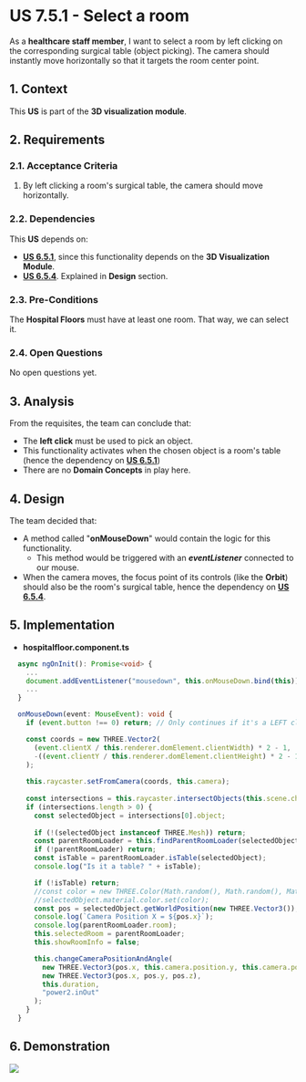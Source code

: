 # US 7.5.1 - Select a room

As a **healthcare staff member**, I want to select a room by left clicking on the corresponding surgical table (object picking). The camera should instantly move horizontally so that it targets the room center point.

## 1. Context

This **US** is part of the **3D visualization module**.

## 2. Requirements

### 2.1. Acceptance Criteria

1. By left clicking a room's surgical table, the camera should move horizontally.

### 2.2. Dependencies

This **US** depends on:
* [**US 6.5.1**](../../sprint-b/6-5-1/readme.md), since this functionality depends on the **3D Visualization Module**.
* [**US 6.5.4**](../../sprint-b/6-5-4/readme.md). Explained in **Design** section.

### 2.3. Pre-Conditions

The **Hospital Floors** must have at least one room. That way, we can select it.

### 2.4. Open Questions

No open questions yet.

## 3. Analysis

From the requisites, the team can conclude that:
* The **left click** must be used to pick an object.
* This functionality activates when the chosen object is a room's table (hence the dependency on [**US 6.5.1**](../../sprint-b/6-5-1/readme.md))
* There are no **Domain Concepts** in play here.

## 4. Design

The team decided that:
* A method called "**onMouseDown**" would contain the logic for this functionality.
    * This method would be triggered with an ***eventListener*** connected to our mouse.
* When the camera moves, the focus point of its controls (like the **Orbit**) should also be the room's surgical table, hence the dependency on [**US 6.5.4**](../../sprint-b/6-5-4/readme.md).

## 5. Implementation

* **hospitalfloor.component.ts**

```ts
  async ngOnInit(): Promise<void> {
    ...
    document.addEventListener("mousedown", this.onMouseDown.bind(this));
    ...
  }
```

```ts
  onMouseDown(event: MouseEvent): void {
    if (event.button !== 0) return; // Only continues if it's a LEFT click

    const coords = new THREE.Vector2(
      (event.clientX / this.renderer.domElement.clientWidth) * 2 - 1,
      -((event.clientY / this.renderer.domElement.clientHeight) * 2 - 1.5),
    );
  
    this.raycaster.setFromCamera(coords, this.camera);
  
    const intersections = this.raycaster.intersectObjects(this.scene.children, true);
    if (intersections.length > 0) {
      const selectedObject = intersections[0].object;
      
      if (!(selectedObject instanceof THREE.Mesh)) return;
      const parentRoomLoader = this.findParentRoomLoader(selectedObject);
      if (!parentRoomLoader) return;
      const isTable = parentRoomLoader.isTable(selectedObject);
      console.log("Is it a table? " + isTable);

      if (!isTable) return;
      //const color = new THREE.Color(Math.random(), Math.random(), Math.random()); // Test the click
      //selectedObject.material.color.set(color);
      const pos = selectedObject.getWorldPosition(new THREE.Vector3());
      console.log(`Camera Position X = ${pos.x}`); 
      console.log(parentRoomLoader.room);
      this.selectedRoom = parentRoomLoader;
      this.showRoomInfo = false;

      this.changeCameraPositionAndAngle(
        new THREE.Vector3(pos.x, this.camera.position.y, this.camera.position.z),
        new THREE.Vector3(pos.x, pos.y, pos.z),
        this.duration,
        "power2.inOut"
      );
    }
  }  
```

## 6. Demonstration

![](images/demonstration/demonstration.gif)